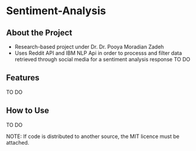 # Sentiment-Analysis

## About the Project
- Research-based project under Dr. Dr. Pooya Moradian Zadeh
- Uses Reddit API and IBM NLP Api in order to processs and filter data retrieved through social media for a sentiment analysis response
TO DO

## Features
TO DO

## How to Use
TO DO

NOTE: If code is distributed to another source, the MIT licence must be attached. 
